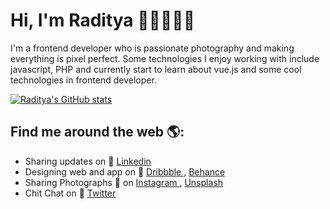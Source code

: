# Hi, I'm Raditya 👋🏻👨🏻‍💻

I'm a frontend developer who is passionate photography and making everything is pixel perfect. Some technologies I enjoy working with include javascript, PHP and currently start to learn about vue.js and some cool technologies in frontend developer.

[![Raditya's GitHub stats](https://github-readme-stats.vercel.app/api?username=radityaputranto)](https://github.com/radityaputranto/github-readme-stats)


## Find me around the web 🌎: 

- Sharing updates on  💼 [Linkedin ](https://www.linkedin.com/in/radityaputranto)
- Designing web and app on 🎨 [Dribbble ](https://dribbble.com/raditya_putranto) , [Behance ](https://www.behance.net/radityaputranto)
- Sharing Photographs 📸 on [Instagram ](https://www.instagram.com/raditya_putranto/), [Unsplash ](https://unsplash.com/@raditya_putranto)
- Chit Chat on 💬 [Twitter ](https://twitter.com/radityaputranto)